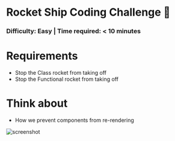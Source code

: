 # Rocket Ship Coding Challenge 🚀

### Difficulty: Easy | Time required: < 10 minutes

# Requirements
- Stop the Class rocket from taking off
- Stop the Functional rocket from taking off

# Think about
- How we prevent components from re-rendering

![screenshot](https://puu.sh/Fq16F/1ad6edff1b.png)
